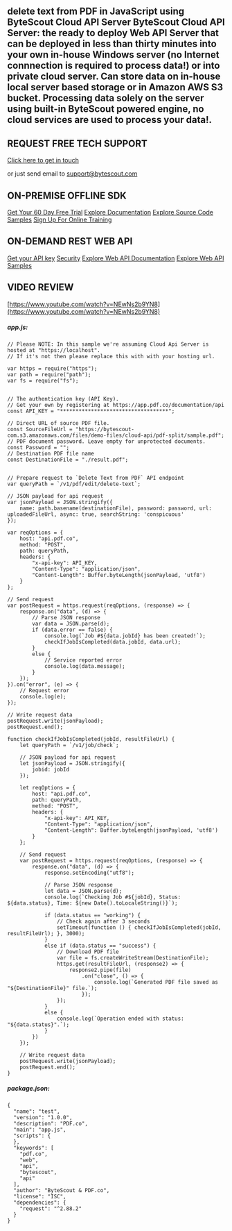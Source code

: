 ## delete text from PDF in JavaScript using ByteScout Cloud API Server ByteScout Cloud API Server: the ready to deploy Web API Server that can be deployed in less than thirty minutes into your own in-house Windows server (no Internet connnection is required to process data!) or into private cloud server. Can store data on in-house local server based storage or in Amazon AWS S3 bucket. Processing data solely on the server using built-in ByteScout powered engine, no cloud services are used to process your data!.

## REQUEST FREE TECH SUPPORT

[Click here to get in touch](https://bytescout.zendesk.com/hc/en-us/requests/new?subject=ByteScout%20Cloud%20API%20Server%20Question)

or just send email to [support@bytescout.com](mailto:support@bytescout.com?subject=ByteScout%20Cloud%20API%20Server%20Question) 

## ON-PREMISE OFFLINE SDK 

[Get Your 60 Day Free Trial](https://bytescout.com/download/web-installer?utm_source=github-readme)
[Explore Documentation](https://bytescout.com/documentation/index.html?utm_source=github-readme)
[Explore Source Code Samples](https://github.com/bytescout/ByteScout-SDK-SourceCode/)
[Sign Up For Online Training](https://academy.bytescout.com/)


## ON-DEMAND REST WEB API

[Get your API key](https://app.pdf.co/signup?utm_source=github-readme)
[Security](https://pdf.co/security)
[Explore Web API Documentation](https://apidocs.pdf.co?utm_source=github-readme)
[Explore Web API Samples](https://github.com/bytescout/ByteScout-SDK-SourceCode/tree/master/PDF.co%20Web%20API)

## VIDEO REVIEW

[https://www.youtube.com/watch?v=NEwNs2b9YN8](https://www.youtube.com/watch?v=NEwNs2b9YN8)




<!-- code block begin -->

##### **app.js:**
    
```
// Please NOTE: In this sample we're assuming Cloud Api Server is hosted at "https://localhost". 
// If it's not then please replace this with with your hosting url.

var https = require("https");
var path = require("path");
var fs = require("fs");


// The authentication key (API Key).
// Get your own by registering at https://app.pdf.co/documentation/api
const API_KEY = "***********************************";

// Direct URL of source PDF file.
const SourceFileUrl = "https://bytescout-com.s3.amazonaws.com/files/demo-files/cloud-api/pdf-split/sample.pdf";
// PDF document password. Leave empty for unprotected documents.
const Password = "";
// Destination PDF file name
const DestinationFile = "./result.pdf";


// Prepare request to `Delete Text from PDF` API endpoint
var queryPath = `/v1/pdf/edit/delete-text`;

// JSON payload for api request
var jsonPayload = JSON.stringify({
    name: path.basename(destinationFile), password: password, url: uploadedFileUrl, async: true, searchString: 'conspicuous'
});

var reqOptions = {
    host: "api.pdf.co",
    method: "POST",
    path: queryPath,
    headers: {
        "x-api-key": API_KEY,
        "Content-Type": "application/json",
        "Content-Length": Buffer.byteLength(jsonPayload, 'utf8')
    }
};

// Send request
var postRequest = https.request(reqOptions, (response) => {
    response.on("data", (d) => {
        // Parse JSON response
        var data = JSON.parse(d);
        if (data.error == false) {
            console.log(`Job #${data.jobId} has been created!`);
            checkIfJobIsCompleted(data.jobId, data.url);
        }
        else {
            // Service reported error
            console.log(data.message);
        }
    });
}).on("error", (e) => {
    // Request error
    console.log(e);
});

// Write request data
postRequest.write(jsonPayload);
postRequest.end();

function checkIfJobIsCompleted(jobId, resultFileUrl) {
    let queryPath = `/v1/job/check`;

    // JSON payload for api request
    let jsonPayload = JSON.stringify({
        jobid: jobId
    });

    let reqOptions = {
        host: "api.pdf.co",
        path: queryPath,
        method: "POST",
        headers: {
            "x-api-key": API_KEY,
            "Content-Type": "application/json",
            "Content-Length": Buffer.byteLength(jsonPayload, 'utf8')
        }
    };

    // Send request
    var postRequest = https.request(reqOptions, (response) => {
        response.on("data", (d) => {
            response.setEncoding("utf8");

            // Parse JSON response
            let data = JSON.parse(d);
            console.log(`Checking Job #${jobId}, Status: ${data.status}, Time: ${new Date().toLocaleString()}`);

            if (data.status == "working") {
                // Check again after 3 seconds
                setTimeout(function () { checkIfJobIsCompleted(jobId, resultFileUrl); }, 3000);
            }
            else if (data.status == "success") {
                // Download PDF file
                var file = fs.createWriteStream(DestinationFile);
                https.get(resultFileUrl, (response2) => {
                    response2.pipe(file)
                        .on("close", () => {
                            console.log(`Generated PDF file saved as "${DestinationFile}" file.`);
                        });
                });
            }
            else {
                console.log(`Operation ended with status: "${data.status}".`);
            }
        })
    });

    // Write request data
    postRequest.write(jsonPayload);
    postRequest.end();
}

```

<!-- code block end -->    

<!-- code block begin -->

##### **package.json:**
    
```
{
  "name": "test",
  "version": "1.0.0",
  "description": "PDF.co",
  "main": "app.js",
  "scripts": {
  },
  "keywords": [
    "pdf.co",
    "web",
    "api",
    "bytescout",
    "api"
  ],
  "author": "ByteScout & PDF.co",
  "license": "ISC",
  "dependencies": {
    "request": "^2.88.2"
  }
}

```

<!-- code block end -->